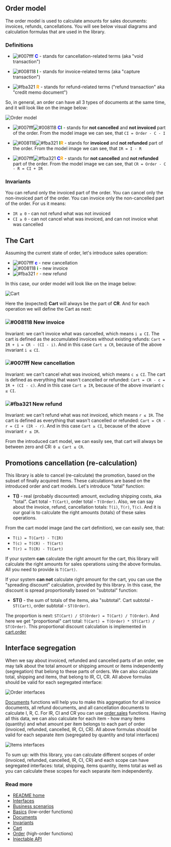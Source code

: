 ## Order model
The order model is used to calculate amounts for sales documents: invoices, refunds, cancellations. You will see below visual diagrams and calculation formulas that are used in the library.

### Definitions
- ![#007fff](https://via.placeholder.com/15/007fff/000000.png?text=+) <span style="color:blue">**C**</span> - stands for cancellation-related terms (aka "void transaction")

- ![#008118](https://via.placeholder.com/15/008118/000000.png?text=+) <span style="color:green">**I**</span> - stands for invoice-related terms (aka "capture transaction")

- ![#fba321](https://via.placeholder.com/15/fba321/000000.png?text=+) <span style="color:orange">**R**</span> - stands for refund-related terms ("refund transaction" aka "credit memo document")

So, in general, an order can have all 3 types of documents at the same time, and it will look like on the image below:

![Order model](./order.png)

- ![#007fff](https://via.placeholder.com/15/007fff/000000.png?text=+)![#008118](https://via.placeholder.com/15/008118/000000.png?text=+) <span style="color:blue">**C**</span><span style="color:green">**I**</span> - stands for __not cancelled__ and __not invoiced__ part of the order.
From the model image we can see, that `CI = Order - C - I`

- ![#008118](https://via.placeholder.com/15/008118/000000.png?text=+)![#fba321](https://via.placeholder.com/15/fba321/000000.png?text=+) <span style="color:green">**I**</span><span style="color:orange">**R**</span> - stands for __invoiced__ and __not refunded__ part of the order.
From the model image we can see, that `IR = I - R`

- ![#007fff](https://via.placeholder.com/15/007fff/000000.png?text=+)![#fba321](https://via.placeholder.com/15/fba321/000000.png?text=+) <span style="color:blue">**C**</span><span style="color:orange">**R**</span> - stands for __not cancelled__ and __not refunded__ part of the order.
From the model image we can see, that `CR = Order - C - R = CI + IR`

### Invariants
You can refund only the invoiced part of the order.
You can cancel only the non-invoiced part of the order.
You can invoice only the non-cancelled part of the order. For us it means:
- `IR ≥ 0` - can not refund what was not invoiced
- `CI ≥ 0` - can not cancel what was invoiced, and can not invoice what was cancelled

## The Cart
Assuming the current state of order, let's introduce sales operation:
- ![#007fff](https://via.placeholder.com/15/007fff/000000.png?text=+) <span style="color:blue">**c**</span> - new cancellation
- ![#008118](https://via.placeholder.com/15/008118/000000.png?text=+) <span style="color:green">**i**</span> - new invoice
- ![#fba321](https://via.placeholder.com/15/fba321/000000.png?text=+) <span style="color:orange">**r**</span> - new refund

In this case, our order model will look like on the image below:

![Cart](./model/cart.png)

Here the (expected) **Cart** will always be the part of **CR**. And for each operation we will define the Cart as next:

### ![#008118](https://via.placeholder.com/15/008118/000000.png?text=+) New invoice
Invariant: we can't invoice what was cancelled, which means `i ≤ CI`.
The cart is defined as the accumulated invoices without existing refunds:
`Cart = IR + i = CR - (CI - i)`.
And in this case `Cart ≤ CR`, because of the above invariant `i ≤ CI`.

### ![#007fff](https://via.placeholder.com/15/007fff/000000.png?text=+) New cancellation
Invariant: we can't cancel what was invoiced, which means `c ≤ CI`.
The cart is defined as everything that wasn't cancelled or refunded:
`Cart = CR - c = IR + (CI - c)`.
And in this case `Cart ≥ IR`, because of the above invariant `c ≤ CI`.

### ![#fba321](https://via.placeholder.com/15/fba321/000000.png?text=+) New refund
Invariant: we can't refund what was not invoiced, which means `r ≤ IR`.
The cart is defined as everything that wasn't cancelled or refunded:
`Cart = CR - r = CI + (IR - r)`.
And in this case `Cart ≥ CI`, because of the above invariant `r ≤ IR`.

From the introduced cart model, we can easily see, that cart will always be between zero and CR: `0 ≤ Cart ≤ CR`.

## Promotions cancellation (re-calculation)
This library is able to cancel (re-calculate) the promotion, based on the subset of finally acquired items. These calculations are based on the introduced order and cart models. Let's introduce "total" function:
- **T()** - real (probably discounted) amount, excluding shipping costs, aka "total". Cart total - `T(Cart)`, order total - `T(Order)`. Also, we can say about the invoice, refund, cancellation totals: `T(i)`, `T(r)`, `T(c)`.
And it is our goal is to calculate the right amounts (totals) of these sales operations.

From the cart model image (and the cart definition), we can easily see, that:
- `T(i) = T(Cart) - T(IR)`
- `T(c) = T(CR) - T(Cart)`
- `T(r) = T(CR) - T(Cart)`

If your system **can** calculate the right amount for the cart, this library will calculate the right amounts for sales operations using the above formulas. All you need to provide is `T(Cart)`.

If your system **can not** calculate right amount for the cart, you can use the "spreading discount" calculation, provided by this library. In this case, the discount is spread proportionally based on "subtotal" function:
- **ST()** - the sum of totals of the items, aka "subtotal". Cart subtotal - `ST(Cart)`, order subtotal - `ST(Order)`.

The proportion is next: `ST(Cart) / ST(Order) = T(Cart) / T(Order)`. And here we get "proportional" cart total: `T(Cart) = T(Order) * ST(Cart) / ST(Order)`. This proportional discount calculation is implemented in [cart.order](./cart.md#cartorder)

## Interface segregation
When we say about invoiced, refunded and cancelled parts of an order, we may talk about the total amount or shipping amount or items independently (segregation) that belong to these parts of orders. We can also calculate total, shipping and items, that belong to IR, CI, CR. All above formulas should be valid for each segregated interface:

![Order interfaces](./model/orderInterfaces.png)

[Documents](./documents.md) functions will help you to make this aggregation for all invoice documents, all refund documents, and all cancellation documents to calculate I, R, C. For IR, CI and CR you can use [order.sales](./order.md#ordersalesshipping) functions. Having all this data, we can also calculate for each item - how many items (quantity) and what amount per item belongs to each part of order (invoiced, refunded, cancelled, IR, CI, CR). All above formulas should be valid for each separate item (segregated by quantity and total interfaces)

![Items interfaces](./model/itemsInterfaces.png)

To sum up: with this library, you can calculate different scopes of order (invoiced, refunded, cancelled, IR, CI, CR) and each scope can have segregated interfaces: total, shipping, items quantity, items total as well as you can calculate these scopes for each separate item independently.

### Read more
- [README home](../README.md)
- [Interfaces](./interfaces.md)
- [Business scenarios](./sales/business.md)
- [Basics](./basics.md) (low-order functions)
- [Documents](./documents.md)
- [Invariants](./invariants.md)
- [Cart](./cart.md)
- [Order](./order.md) (high-order functions)
- [Injectable API](./injectable.md)